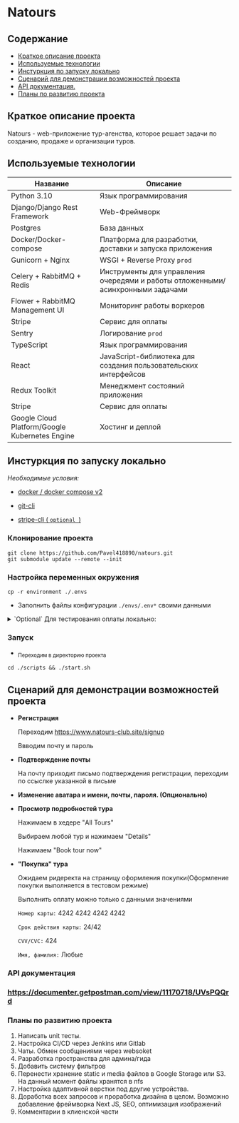# Natours

## Содержание

- [Краткое описание проекта](#summary)
- [Используемые технологии](#tech)
- [Инстуркция по запуску локально](#local-installation)
- [Сценарий для демонстрации возможностей проекта](#description)
- [API документация.](#api-docs)
- [Планы по развитию проекта](#plans)

## <a id="summary">Краткое описание проекта</a>

Natours - web-приложение тур-агенства, которое решает задачи по созданию, продаже и организации туров.

## <a id="tech">Используемые технологии</a>

| Название                                       | Описание                                                                        |
| ---------------------------------------------- | ------------------------------------------------------------------------------- |
| Python 3.10                                    | Язык программирования                                                           |
| Django/Django Rest Framework                   | Web-Фреймворк                                                                   |
| Postgres                                       | База данных                                                                     |
| Docker/Docker-compose                          | Платформа для разработки, доставки и запуска приложения                         |
| Gunicorn + Nginx                               | WSGI + Reverse Proxy `prod`                                                     |
| Celery + RabbitMQ + Redis                      | Инструменты для управления очередями и работы отложенными/асинхронными задачами |
| Flower + RabbitMQ Management UI                | Мониторинг работы воркеров                                                      |
| Stripe                                         | Сервис для оплаты                                                               |
| Sentry                                         | Логирование `prod`                                                              |
| TypeScript                                     | Язык программирования                                                           |
| React                                          | JavaScript-библиотека для создания пользовательских интерфейсов                 |
| Redux Toolkit                                  | Менеджмент состояний приложения                                                 |
| Stripe                                         | Сервис для оплаты                                                               |
| Google Cloud Platform/Google Kubernetes Engine | Хостинг и деплой                                                                |

## <a id="local-installation">Инстуркция по запуску локально</a>

_Необходимые условия:_

- [docker / docker compose v2](https://www.docker.com/products/docker-desktop/)

- [git-cli](https://git-scm.com/downloads)

- [stripe-cli ( `optional `)](https://stripe.com/docs/stripe-cli)

### Клонирование проекта

```shell
git clone https://github.com/Pavel418890/natours.git
git submodule update --remote --init
```

### Настройка переменных окружения

```shell
cp -r environment ./.envs
```

- Заполнить файлы конфигурации `./envs/.env*` своими данными

<details><summary>`Optional` Для тестирования оплаты локально:</summary>

- Написать мне в телеграмм `@pavel418890` или на почту `pavel418890@gmail.com`

для получения УЗ и `{{приватного ключа}}` от stripe аккаунта.

- Установить stripe [stripe-cli](https://stripe.com/docs/stripe-cli).

* <sub>Аутентификация stripe-cli.</sub>

```shell
stripe login

```

- <sub>Запуск вебхука</sub>

```shell
stripe listen --forward-to localhost:8000/v1/bookings/tour-booking/

> OUTPUT:
Ready! Your webhook signing secret is '{{WEBHOOK_SIGNING_SECRET}}' (^C to quit)
```

- <sub>Вставка переменных окружения</sub>

`STRIPE_WEBHOOK_SECRET_KEY=<{{WEBHOOK_SIGNING_SECRET}}>`

`STRIPE_PRIVATE_KEY=<{{приватный ключ}}>`

</details>

### Запуск

- <sub>Переходим в директорию проекта</sub>

```shell
cd ./scripts && ./start.sh
```

## <a id="description">Сценарий для демонстрации возможностей проекта</a>

- **Регистрация**

  Переходим https://www.natours-club.site/signup

  Ввводим почту и пароль

- **Подтверждение почты**

  На почту приходит письмо подтверждения регистрации, переходим по ссыслке указанной в письме

- **Изменение аватара и имени, почты, пароля. (Опционально)**

- **Просмотр подробностей тура**

  Нажимаем в хедере "All Tours"

  Выбираем любой тур и нажимаем "Details"

  Нажимаем "Book tour now"

- **"Покупка" тура**

  Ожидаем ридеректа на страницу оформления покупки(Оформление покупки выполняется в тестовом режиме)

  Выполнить оплату можно только с данными значениями

  `Номер карты:` 4242 4242 4242 4242

  `Срок действия карты:` 24/42

  `CVV/CVC:` 424

  `Имя, фамилия:` Любые

<h3><a id="api-docs">API документация</a><h3>

https://documenter.getpostman.com/view/11170718/UVsPQQrd

<h3><a id="plans">Планы по развитию проекта</a></h3>

1. Написать unit тесты.
1. Настройка CI/CD через Jenkins или Gitlab
1. Чаты. Обмен сообщениями через websoket
1. Разработка пространства для админа/гида
1. Добавить систему фильтров
1. Перенести хранение static и media файлов в Google Storage или S3. На данный момент файлы хранятся в nfs
1. Настройка адаптивной верстки под другие устройства.
1. Доработка всех запросов и проработка дизайна в целом. Возможно добавление фреймворка Next JS, SEO, оптимизация изображений
1. Комментарии в клиенской части
